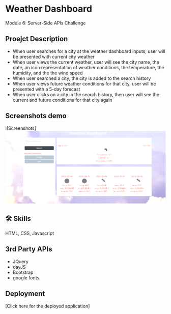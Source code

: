 
# Weather Dashboard

Module 6: Server-Side APIs Challenge


## Proejct Description

- When user searches for a city at the weather dashboard inputs, user will be presented with current city weather
- When user views the current weather, user will see the city name, the date, an icon representation of weather conditions, the temperature, the humidity, and the the wind speed
- When user searched a city, the city is added to the search history
- When user views future weather conditions for that city, user will be presented with a 5-day forecast
- When user clicks on a city in the search history, then user will see the current and future conditions for that city again

## Screenshots demo

![Screenshots]![Alt text](image.png)

## 🛠 Skills
HTML, CSS, Javascript


## 3rd Party APIs
- JQuery
- dayJS 
- Bootstrap 
- google fonts




## Deployment

[Click here for the deployed application]

